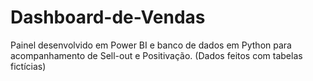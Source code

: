 # Dashboard-de-Vendas
Painel desenvolvido em Power BI e banco de dados em Python para acompanhamento de Sell-out e Positivação. (Dados feitos com tabelas fictícias)
